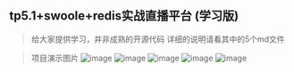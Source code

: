 
## tp5.1+swoole+redis实战直播平台 (学习版) 

>给大家提供学习，并非成熟的开源代码
>详细的说明请看其中的5个md文件

>项目演示图片
![image](https://github.com/kbdxbt/tp5live/raw/master/image/1.png)
![image](https://github.com/kbdxbt/tp5live/raw/master/image/2.png)
![image](https://github.com/kbdxbt/tp5live/raw/master/image/3.png)
![image](https://github.com/kbdxbt/tp5live/raw/master/image/4.png)
![image](https://github.com/kbdxbt/tp5live/raw/master/image/5.png)
